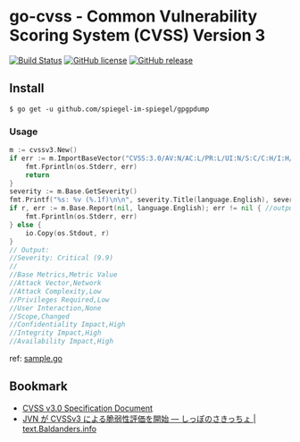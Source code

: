 # go-cvss - Common Vulnerability Scoring System (CVSS) Version 3

[![Build Status](https://travis-ci.org/spiegel-im-spiegel/go-cvss.svg?branch=master)](https://travis-ci.org/spiegel-im-spiegel/go-cvss)
[![GitHub license](https://img.shields.io/badge/license-Apache%202-blue.svg)](https://raw.githubusercontent.com/spiegel-im-spiegel/go-cvss/master/LICENSE)
[![GitHub release](http://img.shields.io/github/release/spiegel-im-spiegel/go-cvss.svg)](https://github.com/spiegel-im-spiegel/go-cvss/releases/latest)

## Install

```
$ go get -u github.com/spiegel-im-spiegel/gpgpdump
```

### Usage

```go
m := cvssv3.New()
if err := m.ImportBaseVector("CVSS:3.0/AV:N/AC:L/PR:L/UI:N/S:C/C:H/I:H/A:H"); err != nil {
    fmt.Fprintln(os.Stderr, err)
    return
}
severity := m.Base.GetSeverity()
fmt.Printf("%s: %v (%.1f)\n\n", severity.Title(language.English), severity, m.Base.Score())
if r, err := m.Base.Report(nil, language.English); err != nil { //output with CSV format
    fmt.Fprintln(os.Stderr, err)
} else {
    io.Copy(os.Stdout, r)
}
// Output:
//Severity: Critical (9.9)
//
//Base Metrics,Metric Value
//Attack Vector,Network
//Attack Complexity,Low
//Privileges Required,Low
//User Interaction,None
//Scope,Changed
//Confidentiality Impact,High
//Integrity Impact,High
//Availability Impact,High
```

ref: [sample.go](https://github.com/spiegel-im-spiegel/go-cvss/blob/master/sample/sample.go)

## Bookmark

- [CVSS v3.0 Specification Document](https://www.first.org/cvss/specification-document)
- [JVN が CVSSv3 による脆弱性評価を開始 — しっぽのさきっちょ | text.Baldanders.info](http://text.baldanders.info/remark/2015/cvss-v3-metrics-in-jvn/)

[go-cvss]: https://github.com/spiegel-im-spiegel/cvss3
